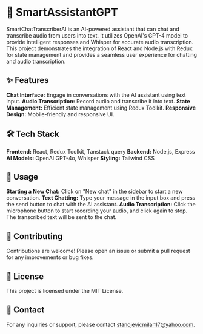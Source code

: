 # 🧠 SmartAssistantGPT
SmartChatTranscriberAI is an AI-powered assistant that can chat and transcribe audio from users into text. It utilizes OpenAI's GPT-4 model to provide intelligent responses and Whisper for accurate audio transcription. This project demonstrates the integration of React and Node.js with Redux for state management and provides a seamless user experience for chatting and audio transcription.

## ✨ Features
**Chat Interface:** Engage in conversations with the AI assistant using text input.
**Audio Transcription:** Record audio and transcribe it into text.
**State Management:** Efficient state management using Redux Toolkit.
**Responsive Design:** Mobile-friendly and responsive UI.

## 🛠 Tech Stack
**Frontend:** React, Redux Toolkit, Tanstack query
**Backend:** Node.js, Express
**AI Models:** OpenAI GPT-4o, Whisper
**Styling:** Tailwind CSS

## 📖 Usage
**Starting a New Chat:** Click on "New chat" in the sidebar to start a new conversation.
**Text Chatting:** Type your message in the input box and press the send button to chat with the AI assistant.
**Audio Transcription:** Click the microphone button to start recording your audio, and click again to stop. The transcribed text will be sent to the chat.

## 🤝 Contributing
Contributions are welcome! Please open an issue or submit a pull request for any improvements or bug fixes.

## 📝 License
This project is licensed under the MIT License.

## 📧 Contact
For any inquiries or support, please contact stanojevicmilan17@yahoo.com.
